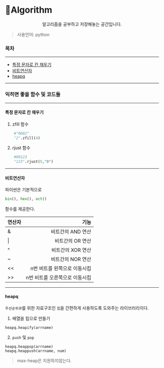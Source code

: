# :pencil:Algorithm

<div align="center">
    알고리즘을 공부하고 저장해놓는 공간입니다.
</div>

> 사용언어: python

### 목차

---

- [특정 문자로 칸 채우기](#특정-문자로-칸-채우기)
- [비트연산자](#비트연산자)
- [heapq](#heapq)

---

### 익히면 좋을 함수 및 코드들

---

#### 특정 문자로 칸 채우기

1. zfill 함수
```python
    #"0002"
    "2".zfill(4)
```
2. rjust 함수
```python
    #00123
    "123".rjust(5,"0")
```
---

#### 비트연산자

파이썬은 기본적으로
```python
bin(), hex(), oct()
```
 함수를 제공한다.

| 연산자 | 기능 |
|:--|--:|
|&|비트간의 AND 연산|
|\||비트간의 OR 연산|
|^|비트간의 XOR 연산|
|~|비트간의 NOR 연산|
|<<|n번 비트를 왼쪽으로 이동시킴|
|>>|n번 비트를 오른쪽으로 이동시킴|

---

#### heapq

`우선순위큐`를 위한 자료구조인 `힙`을 간편하게 사용하도록 도와주는 라이브러리이다.

1. 배열을 힙으로 만들기

```python
heapq.heapify(arrname)
```

2. `push` 및 `pop`

```
heapq.heappop(arrname)
heapq.heappush(arrname, num)
```

> max-heap은 지원하지않는다.